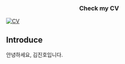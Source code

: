 <h3 align=center>
  Check my CV 
</h3>

[![CV](https://img.shields.io/badge/-CV-111111?style=flat&logo=Read.cv&logoColor=white)](https://violet0929.github.io)

<div align=center>
  
</div>




## Introduce
안녕하세요, 김진호입니다.
